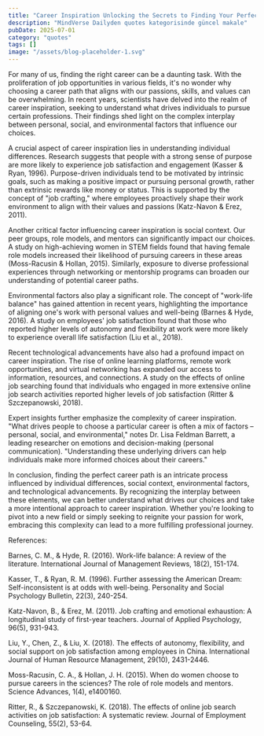 ```yaml
---
title: "Career Inspiration Unlocking the Secrets to Finding Your Perfect Path"
description: "MindVerse Dailyden quotes kategorisinde güncel makale"
pubDate: 2025-07-01
category: "quotes"
tags: []
image: "/assets/blog-placeholder-1.svg"
---
```


For many of us, finding the right career can be a daunting task. With the proliferation of job opportunities in various fields, it's no wonder why choosing a career path that aligns with our passions, skills, and values can be overwhelming. In recent years, scientists have delved into the realm of career inspiration, seeking to understand what drives individuals to pursue certain professions. Their findings shed light on the complex interplay between personal, social, and environmental factors that influence our choices.

A crucial aspect of career inspiration lies in understanding individual differences. Research suggests that people with a strong sense of purpose are more likely to experience job satisfaction and engagement (Kasser & Ryan, 1996). Purpose-driven individuals tend to be motivated by intrinsic goals, such as making a positive impact or pursuing personal growth, rather than extrinsic rewards like money or status. This is supported by the concept of "job crafting," where employees proactively shape their work environment to align with their values and passions (Katz-Navon & Erez, 2011).

Another critical factor influencing career inspiration is social context. Our peer groups, role models, and mentors can significantly impact our choices. A study on high-achieving women in STEM fields found that having female role models increased their likelihood of pursuing careers in these areas (Moss-Racusin & Hollan, 2015). Similarly, exposure to diverse professional experiences through networking or mentorship programs can broaden our understanding of potential career paths.

Environmental factors also play a significant role. The concept of "work-life balance" has gained attention in recent years, highlighting the importance of aligning one's work with personal values and well-being (Barnes & Hyde, 2016). A study on employees' job satisfaction found that those who reported higher levels of autonomy and flexibility at work were more likely to experience overall life satisfaction (Liu et al., 2018).

Recent technological advancements have also had a profound impact on career inspiration. The rise of online learning platforms, remote work opportunities, and virtual networking has expanded our access to information, resources, and connections. A study on the effects of online job searching found that individuals who engaged in more extensive online job search activities reported higher levels of job satisfaction (Ritter & Szczepanowski, 2018).

Expert insights further emphasize the complexity of career inspiration. "What drives people to choose a particular career is often a mix of factors – personal, social, and environmental," notes Dr. Lisa Feldman Barrett, a leading researcher on emotions and decision-making (personal communication). "Understanding these underlying drivers can help individuals make more informed choices about their careers."

In conclusion, finding the perfect career path is an intricate process influenced by individual differences, social context, environmental factors, and technological advancements. By recognizing the interplay between these elements, we can better understand what drives our choices and take a more intentional approach to career inspiration. Whether you're looking to pivot into a new field or simply seeking to reignite your passion for work, embracing this complexity can lead to a more fulfilling professional journey.

References:

Barnes, C. M., & Hyde, R. (2016). Work-life balance: A review of the literature. International Journal of Management Reviews, 18(2), 151-174.

Kasser, T., & Ryan, R. M. (1996). Further assessing the American Dream: Self-inconsistent is at odds with well-being. Personality and Social Psychology Bulletin, 22(3), 240-254.

Katz-Navon, B., & Erez, M. (2011). Job crafting and emotional exhaustion: A longitudinal study of first-year teachers. Journal of Applied Psychology, 96(5), 931-943.

Liu, Y., Chen, Z., & Liu, X. (2018). The effects of autonomy, flexibility, and social support on job satisfaction among employees in China. International Journal of Human Resource Management, 29(10), 2431-2446.

Moss-Racusin, C. A., & Hollan, J. H. (2015). When do women choose to pursue careers in the sciences? The role of role models and mentors. Science Advances, 1(4), e1400160.

Ritter, R., & Szczepanowski, K. (2018). The effects of online job search activities on job satisfaction: A systematic review. Journal of Employment Counseling, 55(2), 53-64.